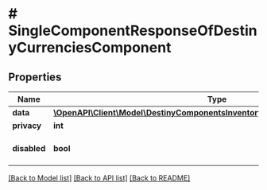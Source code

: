 # # SingleComponentResponseOfDestinyCurrenciesComponent

## Properties

Name | Type | Description | Notes
------------ | ------------- | ------------- | -------------
**data** | [**\OpenAPI\Client\Model\DestinyComponentsInventoryDestinyCurrenciesComponent**](DestinyComponentsInventoryDestinyCurrenciesComponent.md) |  | [optional]
**privacy** | **int** |  | [optional]
**disabled** | **bool** | If true, this component is disabled. | [optional]

[[Back to Model list]](../../README.md#models) [[Back to API list]](../../README.md#endpoints) [[Back to README]](../../README.md)
